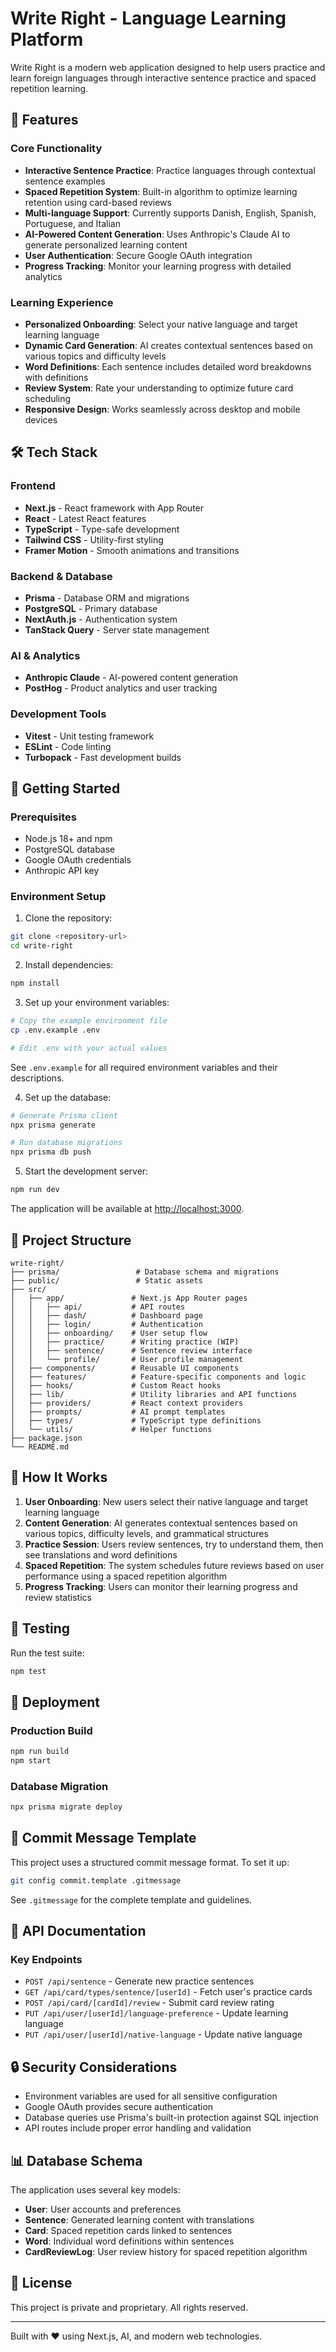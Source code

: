# Write Right - Language Learning Platform

Write Right is a modern web application designed to help users practice and learn foreign languages through interactive sentence practice and spaced repetition learning.

## 🌟 Features

### Core Functionality
- **Interactive Sentence Practice**: Practice languages through contextual sentence examples
- **Spaced Repetition System**: Built-in algorithm to optimize learning retention using card-based reviews
- **Multi-language Support**: Currently supports Danish, English, Spanish, Portuguese, and Italian
- **AI-Powered Content Generation**: Uses Anthropic's Claude AI to generate personalized learning content
- **User Authentication**: Secure Google OAuth integration
- **Progress Tracking**: Monitor your learning progress with detailed analytics

### Learning Experience
- **Personalized Onboarding**: Select your native language and target learning language
- **Dynamic Card Generation**: AI creates contextual sentences based on various topics and difficulty levels
- **Word Definitions**: Each sentence includes detailed word breakdowns with definitions
- **Review System**: Rate your understanding to optimize future card scheduling
- **Responsive Design**: Works seamlessly across desktop and mobile devices

## 🛠 Tech Stack

### Frontend
- **Next.js** - React framework with App Router
- **React** - Latest React features
- **TypeScript** - Type-safe development
- **Tailwind CSS** - Utility-first styling
- **Framer Motion** - Smooth animations and transitions

### Backend & Database
- **Prisma** - Database ORM and migrations
- **PostgreSQL** - Primary database
- **NextAuth.js** - Authentication system
- **TanStack Query** - Server state management

### AI & Analytics
- **Anthropic Claude** - AI-powered content generation
- **PostHog** - Product analytics and user tracking

### Development Tools
- **Vitest** - Unit testing framework
- **ESLint** - Code linting
- **Turbopack** - Fast development builds

## 🚀 Getting Started

### Prerequisites
- Node.js 18+ and npm
- PostgreSQL database
- Google OAuth credentials
- Anthropic API key

### Environment Setup

1. Clone the repository:
```bash
git clone <repository-url>
cd write-right
```

2. Install dependencies:
```bash
npm install
```

3. Set up your environment variables:
```bash
# Copy the example environment file
cp .env.example .env

# Edit .env with your actual values
```
See `.env.example` for all required environment variables and their descriptions.

4. Set up the database:
```bash
# Generate Prisma client
npx prisma generate

# Run database migrations
npx prisma db push

```

5. Start the development server:
```bash
npm run dev
```

The application will be available at [http://localhost:3000](http://localhost:3000).

## 📁 Project Structure

```
write-right/
├── prisma/                 # Database schema and migrations
├── public/                 # Static assets
├── src/
│   ├── app/               # Next.js App Router pages
│   │   ├── api/           # API routes
│   │   ├── dash/          # Dashboard page
│   │   ├── login/         # Authentication
│   │   ├── onboarding/    # User setup flow
│   │   ├── practice/      # Writing practice (WIP)
│   │   ├── sentence/      # Sentence review interface
│   │   └── profile/       # User profile management
│   ├── components/        # Reusable UI components
│   ├── features/          # Feature-specific components and logic
│   ├── hooks/             # Custom React hooks
│   ├── lib/               # Utility libraries and API functions
│   ├── providers/         # React context providers
│   ├── prompts/           # AI prompt templates
│   ├── types/             # TypeScript type definitions
│   └── utils/             # Helper functions
├── package.json
└── README.md
```

## 🎯 How It Works

1. **User Onboarding**: New users select their native language and target learning language
2. **Content Generation**: AI generates contextual sentences based on various topics, difficulty levels, and grammatical structures
3. **Practice Session**: Users review sentences, try to understand them, then see translations and word definitions
4. **Spaced Repetition**: The system schedules future reviews based on user performance using a spaced repetition algorithm
5. **Progress Tracking**: Users can monitor their learning progress and review statistics

## 🧪 Testing

Run the test suite:
```bash
npm test
```

## 🚢 Deployment

### Production Build
```bash
npm run build
npm start
```

### Database Migration
```bash
npx prisma migrate deploy
```

## 📝 Commit Message Template

This project uses a structured commit message format. To set it up:

```bash
git config commit.template .gitmessage
```

See `.gitmessage` for the complete template and guidelines.

## 📝 API Documentation

### Key Endpoints
- `POST /api/sentence` - Generate new practice sentences
- `GET /api/card/types/sentence/[userId]` - Fetch user's practice cards
- `POST /api/card/[cardId]/review` - Submit card review rating
- `PUT /api/user/[userId]/language-preference` - Update learning language
- `PUT /api/user/[userId]/native-language` - Update native language

## 🔒 Security Considerations

- Environment variables are used for all sensitive configuration
- Google OAuth provides secure authentication
- Database queries use Prisma's built-in protection against SQL injection
- API routes include proper error handling and validation

## 📊 Database Schema

The application uses several key models:
- **User**: User accounts and preferences
- **Sentence**: Generated learning content with translations
- **Card**: Spaced repetition cards linked to sentences
- **Word**: Individual word definitions within sentences
- **CardReviewLog**: User review history for spaced repetition algorithm

## 📄 License

This project is private and proprietary. All rights reserved.

---

Built with ❤️ using Next.js, AI, and modern web technologies.
